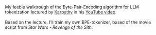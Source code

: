 My feeble walktrough of the Byte-Pair-Encoding algorithm for LLM tokenization lectured by [Karpathy](https://github.com/karpathy/minbpe) in his [YouTube video](https://www.youtube.com/watch?v=zduSFxRajkE).
<br>
<br>
Based on the lecture, I'll train my own BPE-tokenizer, based of the movie script from <i>Star Wars - Revenge of the Sith</i>.
